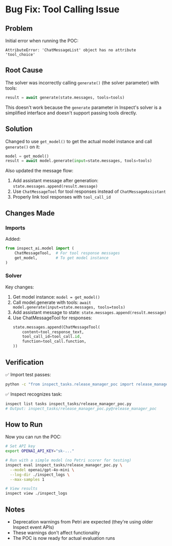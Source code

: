 # Bug Fix: Tool Calling Issue

## Problem

Initial error when running the POC:
```
AttributeError: 'ChatMessageList' object has no attribute 'tool_choice'
```

## Root Cause

The solver was incorrectly calling `generate()` (the solver parameter) with tools:
```python
result = await generate(state.messages, tools=tools)
```

This doesn't work because the `generate` parameter in Inspect's solver is a simplified interface and doesn't support passing tools directly.

## Solution

Changed to use `get_model()` to get the actual model instance and call `generate()` on it:
```python
model = get_model()
result = await model.generate(input=state.messages, tools=tools)
```

Also updated the message flow:
1. Add assistant message after generation: `state.messages.append(result.message)`
2. Use `ChatMessageTool` for tool responses instead of `ChatMessageAssistant`
3. Properly link tool responses with `tool_call_id`

## Changes Made

### Imports
Added:
```python
from inspect_ai.model import (
    ChatMessageTool,  # For tool response messages
    get_model,        # To get model instance
)
```

### Solver
Key changes:
1. Get model instance: `model = get_model()`
2. Call model.generate with tools: `await model.generate(input=state.messages, tools=tools)`
3. Add assistant message to state: `state.messages.append(result.message)`
4. Use ChatMessageTool for responses:
   ```python
   state.messages.append(ChatMessageTool(
       content=tool_response_text,
       tool_call_id=tool_call.id,
       function=tool_call.function,
   ))
   ```

## Verification

✅ Import test passes:
```bash
python -c "from inspect_tasks.release_manager_poc import release_manager_poc; print('✓')"
```

✅ Inspect recognizes task:
```bash
inspect list tasks inspect_tasks/release_manager_poc.py
# Output: inspect_tasks/release_manager_poc.py@release_manager_poc
```

## How to Run

Now you can run the POC:

```bash
# Set API key
export OPENAI_API_KEY="sk-..."

# Run with a simple model (no Petri scorer for testing)
inspect eval inspect_tasks/release_manager_poc.py \
  --model openai/gpt-4o-mini \
  --log-dir ./inspect_logs \
  --max-samples 1

# View results
inspect view ./inspect_logs
```

## Notes

- Deprecation warnings from Petri are expected (they're using older Inspect event APIs)
- These warnings don't affect functionality
- The POC is now ready for actual evaluation runs
